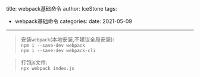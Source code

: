 title: webpack基础命令
author: IceStone 
tags: 
  - webpack基础命令
categories: 
date: 2021-05-09
---
> 安装`webpack`(本地安装,不建议全局安装):  
`npm i --save-dev webpack`  
`npm i --save-dev webpack-cli`  

>打包js文件:  
`npx webpack index.js`















